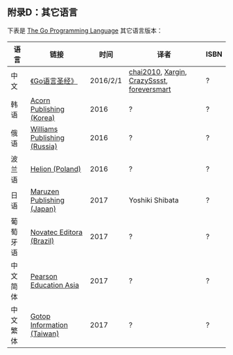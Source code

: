 ## 附录D：其它语言

下表是 [The Go Programming Language](http://www.gopl.io/) 其它语言版本：

语言 | 链接 | 时间 | 译者 | ISBN
---- | ---- | ---- | ---- | ----
中文     | [《Go语言圣经》][gopl-zh] | 2016/2/1 | [chai2010][chai2010], [Xargin][Xargin], [CrazySssst][CrazySssst], [foreversmart][foreversmart] | ?
韩语     | [Acorn Publishing (Korea)](http://www.acornpub.co.kr/) | 2016 | ? | ?
俄语     | [Williams Publishing (Russia)](http://www.williamspublishing.com/) | 2016 | ? | ?
波兰语   | [Helion (Poland)](http://helion.pl/) | 2016 | ? | ?
日语     | [Maruzen Publishing (Japan)](http://www.maruzen.co.jp/corp/en/services/publishing.html) | 2017 | Yoshiki Shibata | ?
葡萄牙语 | [Novatec Editora (Brazil)](http://novatec.com.br/) |2017 | ? | ?
中文简体 | [Pearson Education Asia](http://www.pearsonapac.com/) |2017 | ? | ?
中文繁体 | [Gotop Information (Taiwan)](http://www.gotop.com.tw/) | 2017 | ? | ?


[gopl-zh]: http://golang-china.github.io/gopl-zh/  "《Go语言圣经》"

[chai2010]: https://github.com/chai2010
[Xargin]: https://github.com/cch123
[CrazySssst]: https://github.com/CrazySssst
[foreversmart]: https://github.com/foreversmart
